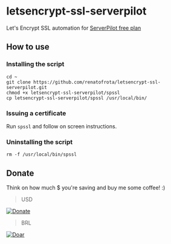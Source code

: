 # letsencrypt-ssl-serverpilot
Let's Encrypt SSL automation for [ServerPilot free plan](http://bit.ly/serverpilot)

## How to use

### Installing the script

```
cd ~
git clone https://github.com/renatofrota/letsencrypt-ssl-serverpilot.git
chmod +x letsencrypt-ssl-serverpilot/spssl
cp letsencrypt-ssl-serverpilot/spssl /usr/local/bin/
```

### Issuing a certificate

Run `spssl` and follow on screen instructions.

### Uninstalling the script

```
rm -f /usr/local/bin/spssl
```

## Donate

Think on how much $ you're saving and buy me some coffee! :)

> USD

[![Donate](https://www.paypalobjects.com/en_US/i/btn/btn_donate_SM.gif)](https://www.paypal.com/cgi-bin/webscr?cmd=_s-xclick&hosted_button_id=R58RLRMM8YM6U)

> BRL

[![Doar](https://www.paypalobjects.com/pt_BR/i/btn/btn_donate_SM.gif)](https://www.paypal.com/cgi-bin/webscr?cmd=_s-xclick&hosted_button_id=9JMBDY5QA8X5A)